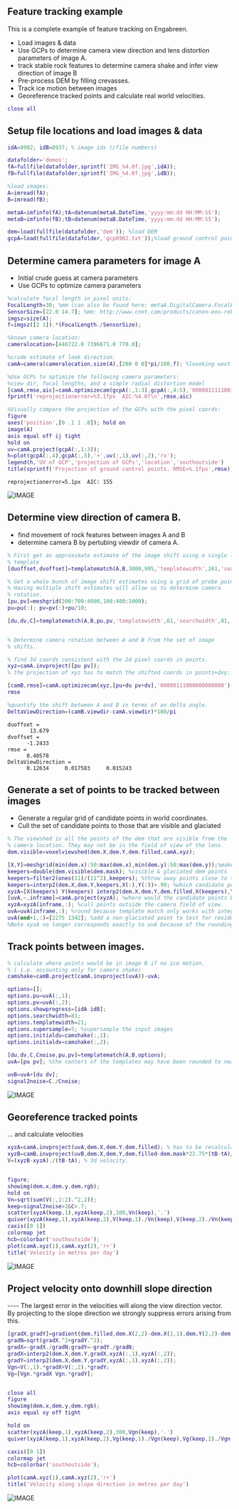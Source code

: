 

Feature tracking example
----------------------------------------------------------

This is a complete example of feature tracking on Engabreen.

   + Load images & data
   + Use GCPs to determine camera view direction and lens distortion   parameters of image A.
   + track stable rock features to determine camera shake and infer view direction   of image B
   + Pre-process DEM by filling crevasses.
   + Track ice motion between images
   + Georeference tracked points and calculate real world velocities.
```matlab
close all
```


Setup file locations and load images & data
----------------------------------------------------------

```matlab
idA=8902; idB=8937; % image ids (/file numbers)

datafolder='demos';
fA=fullfile(datafolder,sprintf('IMG_%4.0f.jpg',idA));
fB=fullfile(datafolder,sprintf('IMG_%4.0f.jpg',idB));

%load images:
A=imread(fA);
B=imread(fB);

metaA=imfinfo(fA);tA=datenum(metaA.DateTime,'yyyy:mm:dd HH:MM:SS');
metaB=imfinfo(fB);tB=datenum(metaB.DateTime,'yyyy:mm:dd HH:MM:SS');

dem=load(fullfile(datafolder,'dem')); %load DEM
gcpA=load(fullfile(datafolder,'gcp8902.txt'));%load ground control points for image A
```


Determine camera parameters for image A
----------------------------------------------------------

   + Initial crude guess at camera parameters
   + Use GCPs to optimize camera parameters
```matlab
%calculate focal length in pixel units:
FocalLength=30; %mm (can also be found here: metaA.DigitalCamera.FocalLength)
SensorSize=[22.0 14.7]; %mm: http://www.cnet.com/products/canon-eos-rebel-t3/specs/
imgsz=size(A);
f=imgsz([2 1]).*(FocalLength./SensorSize);

%known camera location:
cameralocation=[446722.0 7396671.0 770.0];

%crude estimate of look direction.
camA=camera(cameralocation,size(A),[200 0 0]*pi/180,f); %loooking west

%Use GCPs to optimize the following camera parameters:
%view dir, focal lengths, and a simple radial distortion model
[camA,rmse,aic]=camA.optimizecam(gcpA(:,1:3),gcpA(:,4:5),'00000111110010000000');
fprintf('reprojectionerror=%3.1fpx  AIC:%4.0f\n',rmse,aic)

%Visually compare the projection of the GCPs with the pixel coords:
figure
axes('position',[0 .1 1 .8]); hold on
image(A)
axis equal off ij tight
hold on
uv=camA.project(gcpA(:,1:3));
h=plot(gcpA(:,4),gcpA(:,5),'+',uv(:,1),uv(:,2),'rx');
legend(h,'UV of GCP','projection of GCPs','location','southoutside')
title(sprintf('Projection of ground control points. RMSE=%.1fpx',rmse))
```

```
reprojectionerror=5.1px  AIC: 155

```
    
![IMAGE](demoengabreen_01.png)


Determine view direction of camera B.
----------------------------------------------------------

   + find movement of rock features between images A and B
   + determine camera B by pertubing viewdir of camera A.
```matlab
% First get an approximate estimate of the image shift using a single large
% template
[duoffset,dvoffset]=templatematch(A,B,3000,995,'templatewidth',261,'searchwidth',400,'supersample',0.5,'showprogress',false)

% Get a whole bunch of image shift estimates using a grid of probe points.
% Having multiple shift estimates will allow us to determine camera
% rotation.
[pu,pv]=meshgrid(200:700:4000,100:400:1000);
pu=pu(:); pv=pv(:)+pu/10;

[du,dv,C]=templatematch(A,B,pu,pv,'templatewidth',61,'searchwidth',81,'supersample',3,'initialdu',duoffset,'initialdv',dvoffset);


% Determine camera rotation between A and B from the set of image
% shifts.

% find 3d coords consistent with the 2d pixel coords in points.
xyz=camA.invproject([pu pv]);
% the projection of xyz has to match the shifted coords in points+dxy:

[camB,rmse]=camA.optimizecam(xyz,[pu+du pv+dv],'00000111000000000000'); %optimize 3 view direction angles to determine camera B.
rmse

%quantify the shift between A and B in terms of an delta angle.
DeltaViewDirection=(camB.viewdir-camA.viewdir)*180/pi
```

```
duoffset =
       13.679
dvoffset =
      -1.2433
rmse =
      0.40578
DeltaViewDirection =
      0.12634     0.017583     0.015243

```
    

Generate a set of points to be tracked between images
----------------------------------------------------------

   + Generate a regular grid of candidate points in world coordinates.
   + Cull the set of candidate points to those that are visible and glaciated
```matlab
% The viewshed is all the points of the dem that are visible from the
% camera location. They may not be in the field of view of the lens.
dem.visible=voxelviewshed(dem.X,dem.Y,dem.filled,camA.xyz);

[X,Y]=meshgrid(min(dem.x):50:max(dem.x),min(dem.y):50:max(dem.y));%make a 50m grid
keepers=double(dem.visible&dem.mask); %visible & glaciated dem points
keepers=filter2(ones(11)/(11^2),keepers); %throw away points close to the edge of visibility
keepers=interp2(dem.X,dem.Y,keepers,X(:),Y(:))>.99; %which candidate points fullfill the criteria.
xyzA=[X(keepers) Y(keepers) interp2(dem.X,dem.Y,dem.filled,X(keepers),Y(keepers))];
[uvA,~,inframe]=camA.project(xyzA); %where would the candidate points be in image A
xyzA=xyzA(inframe,:); %cull points outside the camera field of view.
uvA=uvA(inframe,:); %round because template match only works with integer pixel coords
uvA(end+1,:)=[2275 1342]; %add a non-glaciated point to test for residual camera movement (here a tunnel entrance)
%Note xyzA no longer corresponds exactly to uvA because of the rounding.
```


Track points between images.
----------------------------------------------------------

```matlab
% calculate where points would be in image B if no ice motion.
% ( i.e. accounting only for camera shake)
camshake=camB.project(camA.invproject(uvA))-uvA;

options=[];
options.pu=uvA(:,1);
options.pv=uvA(:,2);
options.showprogress=[idA idB];
options.searchwidth=81;
options.templatewidth=21;
options.supersample=5; %supersample the input images
options.initialdu=camshake(:,1);
options.initialdv=camshake(:,2);

[du,dv,C,Cnoise,pu,pv]=templatematch(A,B,options);
uvA=[pu pv]; %the centers of the templates may have been rounded to nearest pixel.

uvB=uvA+[du dv];
signal2noise=C./Cnoise;
```

![IMAGE](demoengabreen_02.png)


Georeference tracked points
----------------------------------------------------------

... and calculate velocities

```matlab
xyzA=camA.invproject(uvA,dem.X,dem.Y,dem.filled); % has to be recalculated because uvA has been rounded.
xyzB=camB.invproject(uvB,dem.X,dem.Y,dem.filled-dem.mask*22.75*(tB-tA)/365); % impose a thinning of the DEM of 23m/yr between images.
V=(xyzB-xyzA)./(tB-tA); % 3d velocity.


figure;
showimg(dem.x,dem.y,dem.rgb);
hold on
Vn=sqrt(sum(V(:,1:2).^2,2));
keep=signal2noise>2&C>.7;
scatter(xyzA(keep,1),xyzA(keep,2),100,Vn(keep),'.')
quiver(xyzA(keep,1),xyzA(keep,2),V(keep,1)./Vn(keep),V(keep,2)./Vn(keep),.2,'k')
caxis([0 1])
colormap jet
hcb=colorbar('southoutside');
plot(camA.xyz(1),camA.xyz(2),'r+')
title('Velocity in metres per day')
```

![IMAGE](demoengabreen_03.png)


Project velocity onto downhill slope direction
----------------------------------------------------------

---- The largest error in the velocities will along the view direction vector. By projecting to the slope direction we strongly suppress errors arising from this.

```matlab
[gradX,gradY]=gradient(dem.filled,dem.X(2,2)-dem.X(1,1),dem.Y(2,2)-dem.Y(1,1));
gradN=sqrt(gradX.^2+gradY.^2);
gradX=-gradX./gradN;gradY=-gradY./gradN;
gradX=interp2(dem.X,dem.Y,gradX,xyzA(:,1),xyzA(:,2));
gradY=interp2(dem.X,dem.Y,gradY,xyzA(:,1),xyzA(:,2));
Vgn=V(:,1).*gradX+V(:,2).*gradY;
Vg=[Vgn.*gradX Vgn.*gradY];


close all
figure
showimg(dem.x,dem.y,dem.rgb);
axis equal xy off tight

hold on
scatter(xyzA(keep,1),xyzA(keep,2),300,Vgn(keep),'.')
quiver(xyzA(keep,1),xyzA(keep,2),Vg(keep,1)./Vgn(keep),Vg(keep,2)./Vgn(keep),.2,'k')

caxis([0 1])
colormap jet
hcb=colorbar('southoutside');

plot(camA.xyz(1),camA.xyz(2),'r+')
title('Velocity along slope direction in metres per day')
```

![IMAGE](demoengabreen_04.png)
